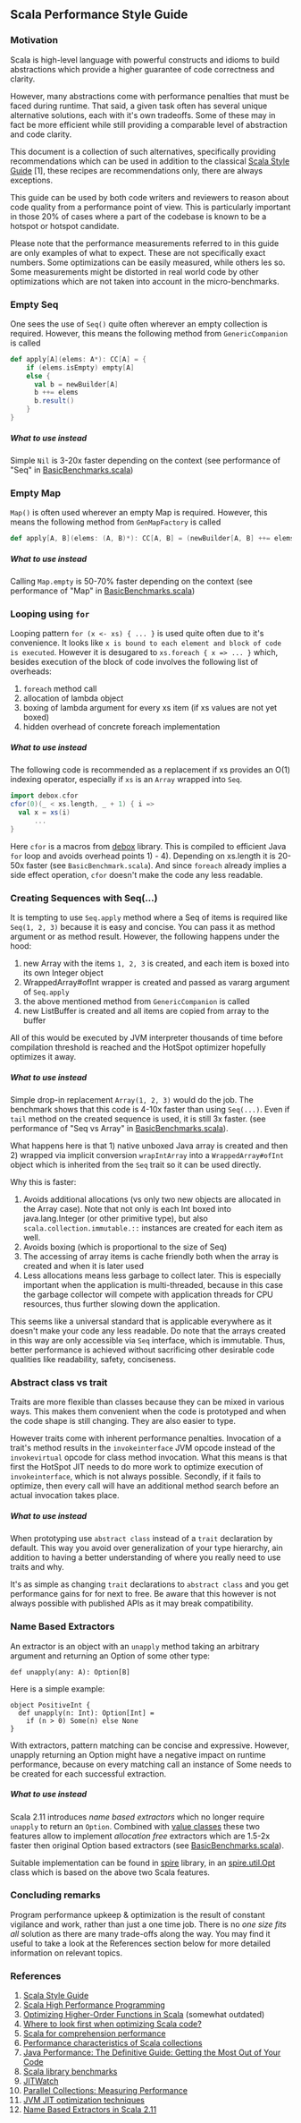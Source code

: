 ## Scala Performance Style Guide 

### Motivation

Scala is high-level language with powerful constructs and idioms to
build abstractions which provide a higher guarantee of code correctness and clarity.

However, many abstractions come with performance penalties that must be faced during runtime.
That said, a given task often has several unique alternative solutions, each with it's own tradeoffs. 
Some of these may in fact be more efficient while still providing a comparable level of abstraction and code clarity.

This document is a collection of such alternatives, specifically providing recommendations which can be used
in addition to the classical [Scala Style Guide](https://docs.scala-lang.org/style/)
 [1], these recipes are recommendations only, 
there are always exceptions.

This guide can be used by both code writers and reviewers to reason about code quality from
a performance point of view.
This is particularly important in those 20% of cases where a part of the codebase is known to be a hotspot or
hotspot candidate.

Please note that the performance measurements referred to in this guide are only 
examples of what to expect. These are not specifically exact numbers. 
Some optimizations can be easily measured, while others les so. Some measurements 
might be distorted in real world code by other optimizations which are not taken into 
account in the micro-benchmarks. 

### Empty Seq

One sees the use of `Seq()` quite often wherever an empty collection is required.
However, this means the following method from `GenericCompanion` is called

```scala
def apply[A](elems: A*): CC[A] = {
    if (elems.isEmpty) empty[A]
    else {
      val b = newBuilder[A]
      b ++= elems
      b.result()
    }
}
```

##### What to use instead

Simple `Nil` is 3-20x faster depending on the context 
(see  performance of "Seq" in [BasicBenchmarks.scala](https://github.com/scalan/special/blob/master/library/src/test/scala/special/collections/BasicBenchmarks.scala))

### Empty Map

`Map()` is often used wherever an empty Map is required.
However, this means the following method from `GenMapFactory` is called

```scala
def apply[A, B](elems: (A, B)*): CC[A, B] = (newBuilder[A, B] ++= elems).result()
```
##### What to use instead

Calling `Map.empty` is 50-70% faster depending on the context 
(see  performance of "Map" in [BasicBenchmarks.scala](https://github.com/scalan/special/blob/master/library/src/test/scala/special/collections/BasicBenchmarks.scala))


### Looping using `for`

Looping pattern `for (x <- xs) { ... }` is used quite often due to it's convenience.
It looks like `x is bound to each element and block of code is executed`.
However it is desugared to `xs.foreach { x => ... }` which, besides
execution of the block of code involves the following list of overheads:
1) `foreach` method call
2) allocation of lambda object
3) boxing of lambda argument for every xs item (if xs values are not yet boxed)
4) hidden overhead of concrete foreach implementation

##### What to use instead

The following code is recommended as a replacement if xs provides an O(1) indexing operator,
especially if `xs` is an `Array` wrapped into `Seq`.

```scala
import debox.cfor
cfor(0)(_ < xs.length, _ + 1) { i => 
  val x = xs(i)
      ...
}
```

Here `cfor` is a macros from [debox](https://github.com/ScorexFoundation/debox) library.
This is compiled to efficient Java `for` loop and avoids overhead points 1) - 4).
Depending on xs.length it is 20-50x faster (see `BasicBenchmark.scala`).
And since `foreach` already implies a side effect operation, `cfor` doesn't make 
the code any less readable.

### Creating Sequences with Seq(...)

It is tempting to use `Seq.apply` method where a Seq of items is required like 
`Seq(1, 2, 3)` because it is easy and concise. You can pass it as method argument 
or as method result.
However, the following happens under the hood:
1) new Array with the items `1, 2, 3` is created, and each item is boxed into its own Integer object
2) WrappedArray#ofInt wrapper is created and passed as vararg argument of `Seq.apply`
3) the above mentioned method from `GenericCompanion` is called
4) new ListBuffer is created and all items are copied from array to the buffer

All of this would be executed by JVM interpreter thousands of time before compilation
threshold is reached and the HotSpot optimizer hopefully optimizes it away.

##### What to use instead

Simple drop-in replacement `Array(1, 2, 3)` would do the job.
The benchmark shows that this code is 4-10x faster than using `Seq(...)`.
Even if `tail` method on the created sequence is used, it is still 3x faster.
(see  performance of "Seq vs Array" in [BasicBenchmarks.scala](https://github.com/scalan/special/blob/master/library/src/test/scala/special/collections/BasicBenchmarks.scala)).

What happens here is that 1) native unboxed Java array is created and then
2) wrapped via implicit conversion `wrapIntArray` into a `WrappedArray#ofInt` 
object which is inherited from the `Seq` trait so it can be used directly. 

Why this is faster:
1) Avoids additional allocations (vs only two new objects are allocated in the Array case). 
Note that not only is each Int boxed into java.lang.Integer (or other primitive type), 
but also `scala.collection.immutable.::` instances are created for each item as well.
2) Avoids boxing (which is proportional to the size of Seq)
3) The accessing of array items is cache friendly both when the array is created and 
when it is later used
4) Less allocations means less garbage to collect later. This is especially 
important when the application is multi-threaded, because in this case the garbage 
collector will compete with application threads for CPU resources, thus further
slowing down the application.

This seems like a universal standard that is applicable everywhere as it doesn't make your code any less readable.
Do note that the arrays created in this way are only accessible via `Seq` interface, 
which is immutable. Thus, better performance is achieved without sacrificing other
desirable code qualities like readability, safety, conciseness.

### Abstract class vs trait

Traits are more flexible than classes because they can be mixed in various ways. 
This makes them convenient when the code is prototyped and when the code shape is 
still changing. They are also easier to type. 

However traits come with inherent performance penalties. Invocation of a trait's method
results in the `invokeinterface` JVM opcode instead of the `invokevirtual` opcode for 
class method invocation. What this means is that first the HotSpot JIT needs to do more work to optimize 
execution of `invokeinterface`, which is not always possible. Secondly, if it fails 
to optimize, then every call will have an additional method search before an actual 
invocation takes place.

##### What to use instead

When prototyping use `abstract class` instead of a `trait` declaration by default.
This way you avoid over generalization of your type hierarchy, ain addition to having a
better understanding of where you really need to use traits and why.

It's as simple as changing `trait` declarations to `abstract class` and you get performance gains for for next to free.
Be aware that this however is not always possible with published APIs as it may break compatibility.

### Name Based Extractors

An extractor is an object with an `unapply` method taking an arbitrary argument 
and returning an Option of some other type:

```
def unapply(any: A): Option[B]
```

Here is a simple example:

```
object PositiveInt {
  def unapply(n: Int): Option[Int] =
    if (n > 0) Some(n) else None
}
```

With extractors, pattern matching can be concise and expressive. 
However, unapply returning an Option might have a negative impact on runtime performance, 
because on every matching call an instance of Some needs to be created for each 
successful extraction.

##### What to use instead

Scala 2.11 introduces *name based extractors* which no longer require `unapply` to return 
an `Option`. Combined with [value classes](https://docs.scala-lang.org/overviews/core/value-classes.html) 
these two features allow to implement *allocation free* extractors which are 1.5-2x faster then
original Option based extractors (see [BasicBenchmarks.scala](https://github.com/scalan/special/blob/master/library/src/test/scala/special/collections/BasicBenchmarks.scala)).

Suitable implementation can be found in [spire](https://github.com/typelevel/spire) library, 
in an [spire.util.Opt](https://github.com/typelevel/spire/blob/master/util/src/main/scala/spire/util/Opt.scala) 
class which is based on the above two Scala features.

### Concluding remarks

Program performance upkeep & optimization is the result of constant vigilance and work, rather than just a one time job.
There is no *one size fits all* solution as there are many trade-offs along the way.
You may find it useful to take a look at the References section below for more detailed information on relevant topics.

### References
1. [Scala Style Guide](https://docs.scala-lang.org/style/)
2. [Scala High Performance Programming](https://www.amazon.com/Scala-Performance-Programming-Vincent-Theron/dp/178646604X)
3. [Optimizing Higher-Order Functions in Scala](https://infoscience.epfl.ch/record/128135/files/paper.pdf) (somewhat outdated)
4. [Where to look first when optimizing Scala code?](https://stackoverflow.com/questions/15112604/where-to-look-first-when-optimizing-scala-code)
5. [Scala for comprehension performance](https://stackoverflow.com/questions/15137360/scala-for-comprehension-performance)
6. [Performance characteristics of Scala collections](https://docs.scala-lang.org/overviews/collections/performance-characteristics.html)
7. [Java Performance: The Definitive Guide: Getting the Most Out of Your Code](https://www.amazon.com/Java-Performance-Definitive-Guide-Getting/dp/1449358454)
8. [Scala library benchmarks](https://github.com/scala/scala/tree/2.13.x/test/benchmarks)
9. [JITWatch](https://github.com/AdoptOpenJDK/jitwatch)
10. [Parallel Collections: Measuring Performance](https://docs.scala-lang.org/overviews/parallel-collections/performance.html)
11. [JVM JIT optimization techniques](https://advancedweb.hu/2016/05/27/jvm_jit_optimization_techniques/)
12. [Name Based Extractors in Scala 2.11](https://hseeberger.wordpress.com/2013/10/04/name-based-extractors-in-scala-2-11/)
